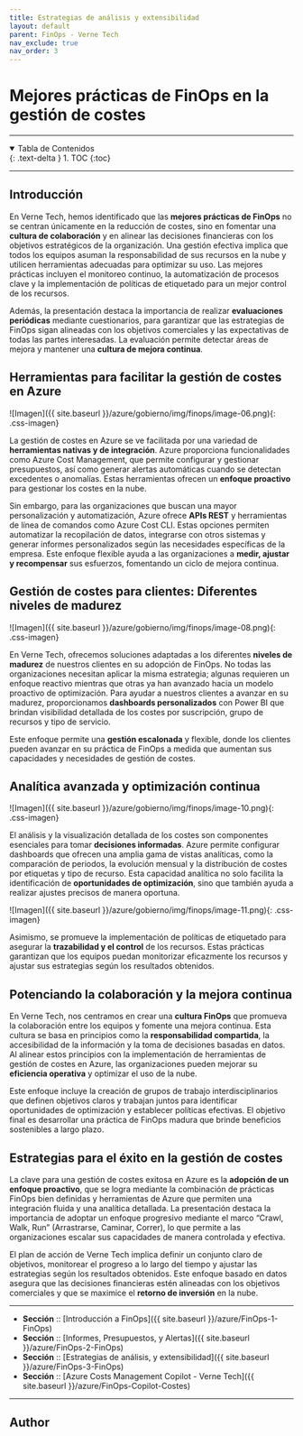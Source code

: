 ```yaml
---
title: Estrategias de análisis y extensibilidad
layout: default
parent: FinOps - Verne Tech
nav_exclude: true
nav_order: 3
---
```


# Mejores prácticas de FinOps en la gestión de costes

---

<details open markdown="block">
  <summary>Tabla de Contenidos</summary>
  {: .text-delta }
1. TOC
{:toc}
</details>

---

## Introducción

En Verne Tech, hemos identificado que las **mejores prácticas de FinOps** no se centran únicamente en la reducción de costes, sino en fomentar una **cultura de colaboración** y en alinear las decisiones financieras con los objetivos estratégicos de la organización. Una gestión efectiva implica que todos los equipos asuman la responsabilidad de sus recursos en la nube y utilicen herramientas adecuadas para optimizar su uso. Las mejores prácticas incluyen el monitoreo continuo, la automatización de procesos clave y la implementación de políticas de etiquetado para un mejor control de los recursos.

Además, la presentación destaca la importancia de realizar **evaluaciones periódicas** mediante cuestionarios, para garantizar que las estrategias de FinOps sigan alineadas con los objetivos comerciales y las expectativas de todas las partes interesadas. La evaluación permite detectar áreas de mejora y mantener una **cultura de mejora continua**.

## Herramientas para facilitar la gestión de costes en Azure

![Imagen]({{ site.baseurl }}/azure/gobierno/img/finops/image-06.png){: .css-imagen}

La gestión de costes en Azure se ve facilitada por una variedad de **herramientas nativas y de integración**. Azure proporciona funcionalidades como Azure Cost Management, que permite configurar y gestionar presupuestos, así como generar alertas automáticas cuando se detectan excedentes o anomalías. Estas herramientas ofrecen un **enfoque proactivo** para gestionar los costes en la nube.

Sin embargo, para las organizaciones que buscan una mayor personalización y automatización, Azure ofrece **APIs REST** y herramientas de línea de comandos como Azure Cost CLI. Estas opciones permiten automatizar la recopilación de datos, integrarse con otros sistemas y generar informes personalizados según las necesidades específicas de la empresa. Este enfoque flexible ayuda a las organizaciones a **medir, ajustar y recompensar** sus esfuerzos, fomentando un ciclo de mejora continua.

## Gestión de costes para clientes: Diferentes niveles de madurez

![Imagen]({{ site.baseurl }}/azure/gobierno/img/finops/image-08.png){: .css-imagen}

En Verne Tech, ofrecemos soluciones adaptadas a los diferentes **niveles de madurez** de nuestros clientes en su adopción de FinOps. No todas las organizaciones necesitan aplicar la misma estrategia; algunas requieren un enfoque reactivo mientras que otras ya han avanzado hacia un modelo proactivo de optimización. Para ayudar a nuestros clientes a avanzar en su madurez, proporcionamos **dashboards personalizados** con Power BI que brindan visibilidad detallada de los costes por suscripción, grupo de recursos y tipo de servicio.

Este enfoque permite una **gestión escalonada** y flexible, donde los clientes pueden avanzar en su práctica de FinOps a medida que aumentan sus capacidades y necesidades de gestión de costes.

## Analítica avanzada y optimización continua

![Imagen]({{ site.baseurl }}/azure/gobierno/img/finops/image-10.png){: .css-imagen}

El análisis y la visualización detallada de los costes son componentes esenciales para tomar **decisiones informadas**. Azure permite configurar dashboards que ofrecen una amplia gama de vistas analíticas, como la comparación de periodos, la evolución mensual y la distribución de costes por etiquetas y tipo de recurso. Esta capacidad analítica no solo facilita la identificación de **oportunidades de optimización**, sino que también ayuda a realizar ajustes precisos de manera oportuna.

![Imagen]({{ site.baseurl }}/azure/gobierno/img/finops/image-11.png){: .css-imagen}

Asimismo, se promueve la implementación de políticas de etiquetado para asegurar la **trazabilidad y el control** de los recursos. Estas prácticas garantizan que los equipos puedan monitorizar eficazmente los recursos y ajustar sus estrategias según los resultados obtenidos.

## Potenciando la colaboración y la mejora continua

En Verne Tech, nos centramos en crear una **cultura FinOps** que promueva la colaboración entre los equipos y fomente una mejora continua. Esta cultura se basa en principios como la **responsabilidad compartida**, la accesibilidad de la información y la toma de decisiones basadas en datos. Al alinear estos principios con la implementación de herramientas de gestión de costes en Azure, las organizaciones pueden mejorar su **eficiencia operativa** y optimizar el uso de la nube.

Este enfoque incluye la creación de grupos de trabajo interdisciplinarios que definen objetivos claros y trabajan juntos para identificar oportunidades de optimización y establecer políticas efectivas. El objetivo final es desarrollar una práctica de FinOps madura que brinde beneficios sostenibles a largo plazo.

## Estrategias para el éxito en la gestión de costes

La clave para una gestión de costes exitosa en Azure es la **adopción de un enfoque proactivo**, que se logra mediante la combinación de prácticas FinOps bien definidas y herramientas de Azure que permiten una integración fluida y una analítica detallada. La presentación destaca la importancia de adoptar un enfoque progresivo mediante el marco “Crawl, Walk, Run” (Arrastrarse, Caminar, Correr), lo que permite a las organizaciones escalar sus capacidades de manera controlada y efectiva.

El plan de acción de Verne Tech implica definir un conjunto claro de objetivos, monitorear el progreso a lo largo del tiempo y ajustar las estrategias según los resultados obtenidos. Este enfoque basado en datos asegura que las decisiones financieras estén alineadas con los objetivos comerciales y que se maximice el **retorno de inversión** en la nube.

---

- **Sección** :: [Introducción a FinOps]({{ site.baseurl }}/azure/FinOps-1-FinOps)
- **Sección** :: [Informes, Presupuestos, y Alertas]({{ site.baseurl }}/azure/FinOps-2-FinOps)
- **Sección** :: [Estrategias de análisis, y extensibilidad]({{ site.baseurl }}/azure/FinOps-3-FinOps)
- **Sección** :: [Azure Costs Management Copilot - Verne Tech]({{ site.baseurl }}/azure/FinOps-Copilot-Costes)

---

## Author

<div id="author-container" data-author-id="erincon01"></div>
<script src="/doc/assets/authors/load-author.js"></script>
